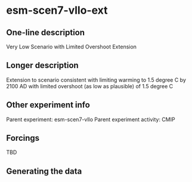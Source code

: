 <!--- This file contains a number of sections -->
<!--- They are bounded by comments like this -->
<!--- Do not edit these sections by hand -->
<!--- Start title -->
# esm-scen7-vllo-ext
<!--- End title -->

## One-line description

<!--- Start one-line-description -->
Very Low Scenario with Limited Overshoot Extension
<!--- End one-line-description -->

## Longer description

<!--- Start longer-description -->
Extension to scenario consistent with limiting warming to 1.5 degree C by 2100 AD with limited overshoot (as low as plausible) of 1.5 degree C
<!--- End longer-description -->

## Other experiment info

<!--- Start other-experiment-info -->
Parent experiment: esm-scen7-vllo
Parent experiment activity: CMIP
<!--- End other-experiment-info -->

## Forcings

<!--- Start forcings -->
TBD
<!--- End forcings -->

## Generating the data

<!--- TODO: auto-generate this -->
